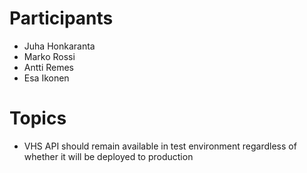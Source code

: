 # Participants

* Juha Honkaranta
* Marko Rossi
* Antti Remes
* Esa Ikonen

# Topics

* VHS API should remain available in test environment regardless of whether it will be deployed to production
